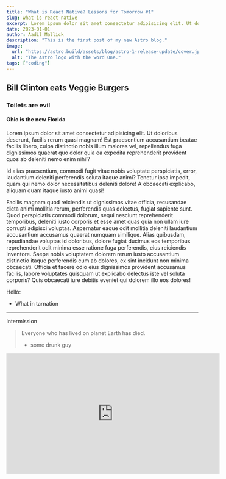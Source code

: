 ```yaml
---
title: "What is React Native? Lessons for Tomorrow #1"
slug: what-is-react-native
excerpt: Lorem ipsum dolor sit amet consectetur adipisicing elit. Ut doloribus deserunt, facilis rerum quasi magnam! Est praesentium accusantium beatae facilis libero, culpa distinctio nobis illum maiores vel, repellendus fuga dignissimos quaerat quo dolor quia ea expedita reprehenderit provident quos ab deleniti nemo enim nihil? Id alias praesentium, commodi fugit vitae nobis voluptate perspiciatis, error, laudantium deleniti perferendis soluta itaque animi? Tenetur ipsa impedit, quam qui nemo dolor necessitatibus deleniti dolore!
date: 2023-01-01
author: Aadil Mallick
description: "This is the first post of my new Astro blog."
image:
  url: "https://astro.build/assets/blog/astro-1-release-update/cover.jpeg"
  alt: "The Astro logo with the word One."
tags: ["coding"]
---
```


## Bill Clinton eats Veggie Burgers

### Toilets are evil

#### Ohio is the new Florida

Lorem ipsum dolor sit amet consectetur adipisicing elit. Ut doloribus deserunt, facilis rerum quasi magnam! Est praesentium accusantium beatae facilis libero, culpa distinctio nobis illum maiores vel, repellendus fuga dignissimos quaerat quo dolor quia ea expedita reprehenderit provident quos ab deleniti nemo enim nihil?

Id alias praesentium, commodi fugit vitae nobis voluptate perspiciatis, error, laudantium deleniti perferendis soluta itaque animi? Tenetur ipsa impedit, quam qui nemo dolor necessitatibus deleniti dolore! A obcaecati explicabo, aliquam quam itaque iusto animi quasi!

Facilis magnam quod reiciendis ut dignissimos vitae officia, recusandae dicta animi mollitia rerum, perferendis quas delectus, fugiat sapiente sunt. Quod perspiciatis commodi dolorum, sequi nesciunt reprehenderit temporibus, deleniti iusto corporis et esse amet quas quia non ullam iure corrupti adipisci voluptas. Aspernatur eaque odit mollitia deleniti laudantium accusantium accusamus quaerat numquam similique. Alias quibusdam, repudiandae voluptas id doloribus, dolore fugiat ducimus eos temporibus reprehenderit odit minima esse ratione fuga perferendis, eius reiciendis inventore. Saepe nobis voluptatem dolorem rerum iusto accusantium distinctio itaque perferendis cum ab dolores, ex sint incidunt non minima obcaecati. Officia et facere odio eius dignissimos provident accusamus facilis, labore voluptates quisquam ut explicabo delectus iste vel soluta corporis? Quis obcaecati iure debitis eveniet qui dolorem illo eos dolores!

Hello:

- What in tarnation

---

Intermission

> Everyone who has lived on planet Earth has died.
>
> - some drunk guy

<iframe width="560" height="315" src="https://www.youtube.com/embed/l9updbL58xY" title="YouTube video player" frameborder="0" allow="accelerometer; autoplay; clipboard-write; encrypted-media; gyroscope; picture-in-picture" allowfullscreen></iframe>
